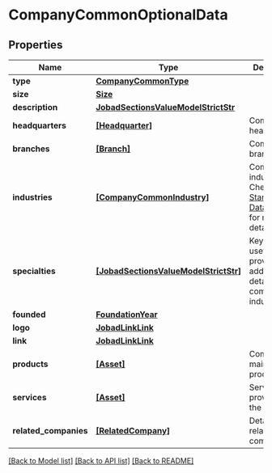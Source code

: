 # CompanyCommonOptionalData


## Properties
Name | Type | Description | Notes
------------ | ------------- | ------------- | -------------
**type** | [**CompanyCommonType**](CompanyCommonType.md) |  | [optional] 
**size** | [**Size**](Size.md) |  | [optional] 
**description** | [**JobadSectionsValueModelStrictStr**](JobadSectionsValueModelStrictStr.md) |  | [optional] 
**headquarters** | [**[Headquarter]**](Headquarter.md) | Company headquarters. | [optional] 
**branches** | [**[Branch]**](Branch.md) | Company branches. | [optional] 
**industries** | [**[CompanyCommonIndustry]**](CompanyCommonIndustry.md) | Company industries. Check the [Standardized Data](https://api.inda.ai/hr/docs/v2/#tag/Standardized-Data) section for more details. | [optional] 
**specialties** | [**[JobadSectionsValueModelStrictStr]**](JobadSectionsValueModelStrictStr.md) | Keywords useful to provide additional detail about company industries. | [optional] 
**founded** | [**FoundationYear**](FoundationYear.md) |  | [optional] 
**logo** | [**JobadLinkLink**](JobadLinkLink.md) |  | [optional] 
**link** | [**JobadLinkLink**](JobadLinkLink.md) |  | [optional] 
**products** | [**[Asset]**](Asset.md) | Company main products. | [optional] 
**services** | [**[Asset]**](Asset.md) | Services provided by the company. | [optional] 
**related_companies** | [**[RelatedCompany]**](RelatedCompany.md) | Details about related companies. | [optional] 

[[Back to Model list]](../README.md#documentation-for-models) [[Back to API list]](../README.md#documentation-for-api-endpoints) [[Back to README]](../README.md)


